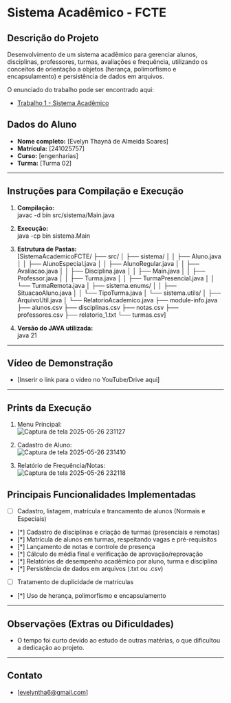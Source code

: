# Sistema Acadêmico - FCTE

## Descrição do Projeto

Desenvolvimento de um sistema acadêmico para gerenciar alunos, disciplinas, professores, turmas, avaliações e frequência, utilizando os conceitos de orientação a objetos (herança, polimorfismo e encapsulamento) e persistência de dados em arquivos.

O enunciado do trabalho pode ser encontrado aqui:
- [Trabalho 1 - Sistema Acadêmico](https://github.com/lboaventura25/OO-T06_2025.1_UnB_FCTE/blob/main/trabalhos/ep1/README.md)

## Dados do Aluno

- **Nome completo:** [Evelyn Thayná de Almeida Soares]
- **Matrícula:** [241025757]
- **Curso:** [engenharias]
- **Turma:** [Turma 02]

---

## Instruções para Compilação e Execução

1. **Compilação:**  
javac -d bin src/sistema/Main.java

2. **Execução:**  
java -cp bin sistema.Main

3. **Estrutura de Pastas:**  
   [SistemaAcademicoFCTE/
├── src/
│   ├── sistema/
│   │   ├── Aluno.java
│   │   ├── AlunoEspecial.java
│   │   ├── AlunoRegular.java
│   │   ├── Avaliacao.java
│   │   ├── Disciplina.java
│   │   ├── Main.java
│   │   ├── Professor.java
│   │   ├── Turma.java
│   │   ├── TurmaPresencial.java
│   │   └── TurmaRemota.java
│   ├── sistema.enums/
│   │   ├── SituacaoAluno.java
│   │   └── TipoTurma.java
│   └── sistema.utils/
│       ├── ArquivoUtil.java
│       └── RelatorioAcademico.java
├── module-info.java
├── alunos.csv
├── disciplinas.csv
├── notas.csv
├── professores.csv
├── relatorio_1.txt
└── turmas.csv]

3. **Versão do JAVA utilizada:**  
   java 21

---

## Vídeo de Demonstração

- [Inserir o link para o vídeo no YouTube/Drive aqui]

---

## Prints da Execução

1. Menu Principal:  
   ![Captura de tela 2025-05-26 231127](https://github.com/user-attachments/assets/90d2d287-5af1-45d3-8dc9-754ff67b0bb5)

2. Cadastro de Aluno:  
 ![Captura de tela 2025-05-26 231410](https://github.com/user-attachments/assets/d0636b76-53e3-4693-a940-41fe2849f100)

3. Relatório de Frequência/Notas:  
![Captura de tela 2025-05-26 232118](https://github.com/user-attachments/assets/5c937f83-f1fb-4926-88ea-4fb5411b0e11)


## Principais Funcionalidades Implementadas

- [ ] Cadastro, listagem, matrícula e trancamento de alunos (Normais e Especiais)
- [*] Cadastro de disciplinas e criação de turmas (presenciais e remotas)
- [*] Matrícula de alunos em turmas, respeitando vagas e pré-requisitos
- [*] Lançamento de notas e controle de presença
- [*] Cálculo de média final e verificação de aprovação/reprovação
- [*] Relatórios de desempenho acadêmico por aluno, turma e disciplina
- [*] Persistência de dados em arquivos (.txt ou .csv)
- [ ] Tratamento de duplicidade de matrículas
- [*] Uso de herança, polimorfismo e encapsulamento

---

## Observações (Extras ou Dificuldades)

- O tempo foi curto devido ao estudo de outras matérias, o que dificultou a dedicação ao projeto.

---

## Contato

- [evelyntha6@gmail.com]

